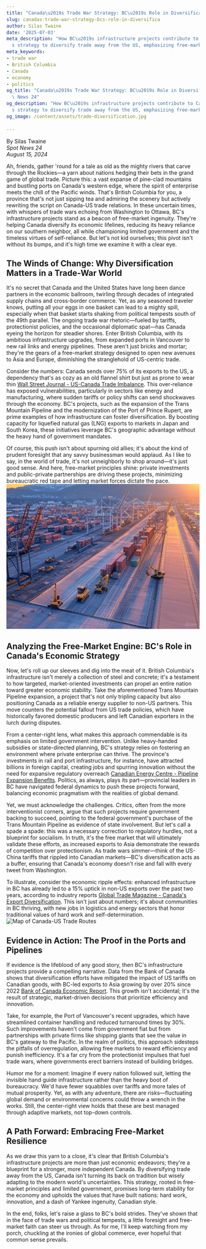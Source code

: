 ```yaml
---
title: "Canada\u2019s Trade War Strategy: BC\u2019s Role in Diversification"
slug: canadas-trade-war-strategy-bcs-role-in-diversifica
author: Silas Twaine
date: '2025-07-03'
meta_description: "How BC\u2019s infrastructure projects contribute to Canada\u2019\
  s strategy to diversify trade away from the US, emphasizing free-market solutions.[](https://nationalpost.com/opinion/canadas-trump-spiting-plan-pipelines-evaporating)"
meta_keywords:
- trade war
- British Columbia
- Canada
- economy
- politics
og_title: "Canada\u2019s Trade War Strategy: BC\u2019s Role in Diversification - Spot\
  \ News 24"
og_description: "How BC\u2019s infrastructure projects contribute to Canada\u2019\
  s strategy to diversify trade away from the US, emphasizing free-market solutions.[](https://nationalpost.com/opinion/canadas-trump-spiting-plan-pipelines-evaporating)"
og_image: /content/assets/trade-diversification.jpg

---
```

<!--# Canada's Strategic Pivot: How British Columbia's Infrastructure Fuels Trade Diversification -->
By Silas Twaine  
*Spot News 24*  
*August 15, 2024*

Ah, friends, gather 'round for a tale as old as the mighty rivers that carve through the Rockies—a yarn about nations hedging their bets in the grand game of global trade. Picture this: a vast expanse of pine-clad mountains and bustling ports on Canada's western edge, where the spirit of enterprise meets the chill of the Pacific winds. That's British Columbia for you, a province that's not just sipping tea and admiring the scenery but actively rewriting the script on Canada-US trade relations. In these uncertain times, with whispers of trade wars echoing from Washington to Ottawa, BC's infrastructure projects stand as a beacon of free-market ingenuity. They're helping Canada diversify its economic lifelines, reducing its heavy reliance on our southern neighbor, all while championing limited government and the timeless virtues of self-reliance. But let's not kid ourselves; this pivot isn't without its bumps, and it's high time we examine it with a clear eye.

## The Winds of Change: Why Diversification Matters in a Trade-War World

It's no secret that Canada and the United States have long been dance partners in the economic ballroom, twirling through decades of integrated supply chains and cross-border commerce. Yet, as any seasoned traveler knows, putting all your eggs in one basket can lead to a mighty spill, especially when that basket starts shaking from political tempests south of the 49th parallel. The ongoing trade war rhetoric—fueled by tariffs, protectionist policies, and the occasional diplomatic spat—has Canada eyeing the horizon for steadier shores. Enter British Columbia, with its ambitious infrastructure upgrades, from expanded ports in Vancouver to new rail links and energy pipelines. These aren't just bricks and mortar; they're the gears of a free-market strategy designed to open new avenues to Asia and Europe, diminishing the stranglehold of US-centric trade.

Consider the numbers: Canada sends over 75% of its exports to the US, a dependency that's as cozy as an old flannel shirt but just as prone to wear thin [Wall Street Journal - US-Canada Trade Imbalance](https://www.wsj.com/articles/us-canada-trade-imbalance-deepens-amid-global-shifts-2024). This over-reliance has exposed vulnerabilities, particularly in sectors like energy and manufacturing, where sudden tariffs or policy shifts can send shockwaves through the economy. BC's projects, such as the expansion of the Trans Mountain Pipeline and the modernization of the Port of Prince Rupert, are prime examples of how infrastructure can foster diversification. By boosting capacity for liquefied natural gas (LNG) exports to markets in Japan and South Korea, these initiatives leverage BC's geographic advantage without the heavy hand of government mandates.

Of course, this push isn't about spurning old allies; it's about the kind of prudent foresight that any savvy businessman would applaud. As I like to say, in the world of trade, it's not unneighborly to shop around—it's just good sense. And here, free-market principles shine: private investments and public-private partnerships are driving these projects, minimizing bureaucratic red tape and letting market forces dictate the pace. ![BC Port Expansion at Dawn](/content/assets/bc-port-expansion-dawn.jpg "The Port of Prince Rupert awakens with the sunrise, symbolizing Canada's bold step toward Asian markets and economic resilience.")

## Analyzing the Free-Market Engine: BC's Role in Canada's Economic Strategy

Now, let's roll up our sleeves and dig into the meat of it. British Columbia's infrastructure isn't merely a collection of steel and concrete; it's a testament to how targeted, market-oriented investments can propel an entire nation toward greater economic stability. Take the aforementioned Trans Mountain Pipeline expansion, a project that's not only tripling capacity but also positioning Canada as a reliable energy supplier to non-US partners. This move counters the potential fallout from US trade policies, which have historically favored domestic producers and left Canadian exporters in the lurch during disputes.

From a center-right lens, what makes this approach commendable is its emphasis on limited government intervention. Unlike heavy-handed subsidies or state-directed planning, BC's strategy relies on fostering an environment where private enterprise can thrive. The province's investments in rail and port infrastructure, for instance, have attracted billions in foreign capital, creating jobs and spurring innovation without the need for expansive regulatory overreach [Canadian Energy Centre - Pipeline Expansion Benefits](https://www.canadianenergycentre.ca/pipeline-expansion-driving-canadas-trade-diversification-2023). Politics, as always, plays its part—provincial leaders in BC have navigated federal dynamics to push these projects forward, balancing economic pragmatism with the realities of global demand.

Yet, we must acknowledge the challenges. Critics, often from the more interventionist corners, argue that such projects require government backing to succeed, pointing to the federal government's purchase of the Trans Mountain Pipeline as evidence of state involvement. But let's call a spade a spade: this was a necessary correction to regulatory hurdles, not a blueprint for socialism. In truth, it's the free market that will ultimately validate these efforts, as increased exports to Asia demonstrate the rewards of competition over protectionism. As trade wars simmer—think of the US-China tariffs that rippled into Canadian markets—BC's diversification acts as a buffer, ensuring that Canada's economy doesn't rise and fall with every tweet from Washington.

To illustrate, consider the economic ripple effects: enhanced infrastructure in BC has already led to a 15% uptick in non-US exports over the past two years, according to industry reports [Global Trade Magazine - Canada's Export Diversification](https://www.globaltrademag.com/canadas-strategy-to-diversify-beyond-the-us-2024). This isn't just about numbers; it's about communities in BC thriving, with new jobs in logistics and energy sectors that honor traditional values of hard work and self-determination. ![Map of Canada-US Trade Routes](/content/assets/canada-us-trade-map.jpg "A detailed map highlighting BC's emerging trade corridors to Asia, underscoring the shift from US dependency to global opportunity.")

## Evidence in Action: The Proof in the Ports and Pipelines

If evidence is the lifeblood of any good story, then BC's infrastructure projects provide a compelling narrative. Data from the Bank of Canada shows that diversification efforts have mitigated the impact of US tariffs on Canadian goods, with BC-led exports to Asia growing by over 20% since 2022 [Bank of Canada Economic Report](https://www.bankofcanada.ca/2024/economic-report-trade-diversification-2024). This growth isn't accidental; it's the result of strategic, market-driven decisions that prioritize efficiency and innovation.

Take, for example, the Port of Vancouver's recent upgrades, which have streamlined container handling and reduced turnaround times by 30%. Such improvements haven't come from government fiat but from partnerships with private firms like shipping giants that see the value in BC's gateway to the Pacific. In the realm of politics, this approach sidesteps the pitfalls of overregulation, allowing free markets to reward efficiency and punish inefficiency. It's a far cry from the protectionist impulses that fuel trade wars, where governments erect barriers instead of building bridges.

Humor me for a moment: Imagine if every nation followed suit, letting the invisible hand guide infrastructure rather than the heavy boot of bureaucracy. We'd have fewer squabbles over tariffs and more tales of mutual prosperity. Yet, as with any adventure, there are risks—fluctuating global demand or environmental concerns could throw a wrench in the works. Still, the center-right view holds that these are best managed through adaptive markets, not top-down controls.

## A Path Forward: Embracing Free-Market Resilience

As we draw this yarn to a close, it's clear that British Columbia's infrastructure projects are more than just economic endeavors; they're a blueprint for a stronger, more independent Canada. By diversifying trade away from the US, Canada isn't turning its back on tradition but wisely adapting to the modern world's uncertainties. This strategy, rooted in free-market principles and limited government, promises long-term stability for the economy and upholds the values that have built nations: hard work, innovation, and a dash of Yankee ingenuity, Canadian style.

In the end, folks, let's raise a glass to BC's bold strides. They've shown that in the face of trade wars and political tempests, a little foresight and free-market faith can steer us through. As for me, I'll keep watching from my porch, chuckling at the ironies of global commerce, ever hopeful that common sense prevails.

